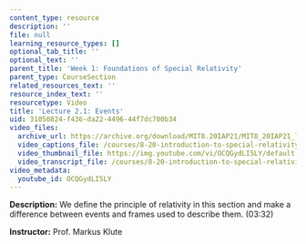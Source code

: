```yaml
---
content_type: resource
description: ''
file: null
learning_resource_types: []
optional_tab_title: ''
optional_text: ''
parent_title: 'Week 1: Foundations of Special Relativity'
parent_type: CourseSection
related_resources_text: ''
resource_index_text: ''
resourcetype: Video
title: 'Lecture 2.1: Events'
uid: 31050824-f436-da22-4496-44f7dc700b34
video_files:
  archive_url: https://archive.org/download/MIT8.20IAP21/MIT8_20IAP21_lec02-1_300k.mp4
  video_captions_file: /courses/8-20-introduction-to-special-relativity-january-iap-2021/0923177a601756dbaf3c1e8def5d2782_OCQGydLI5LY.vtt
  video_thumbnail_file: https://img.youtube.com/vi/OCQGydLI5LY/default.jpg
  video_transcript_file: /courses/8-20-introduction-to-special-relativity-january-iap-2021/f899cfc0c8a0042f1f75808c101e0d31_OCQGydLI5LY.pdf
video_metadata:
  youtube_id: OCQGydLI5LY
---
```


**Description:** We define the principle of relativity in this section and make a difference between events and frames used to describe them. (03:32)

**Instructor:** Prof. Markus Klute